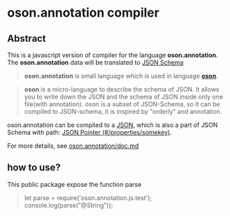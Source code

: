 __oson.annotation__ compiler      
==========      
      
Abstract      
--------     
This is a javascript version of compiler for the language __oson.annotation__. The __oson.annotation__ data will be translated to [JSON Schema](https://json-schema.org/)  

>__oson.annotation__ is small language which is used in language [__oson__](https://github.com/sstshenshutao/oson).   
      
>__oson__ is a micro-language to describe the schema of JSON. It allows you to write down the JSON and the schema of JSON inside only one file(with annotation). oson is a subset of JSON-Schema, so it can be compiled to JSON-schema, it is inspired by "orderly" and annotation.      
      
  
oson.annotation can be compiled to a [JSON](https://www.json.org/json-zh.html), which is also a part of JSON Schema with path: [JSON Pointer (#/properties/somekey)](https://tools.ietf.org/html/rfc6901).  
      
For more details, see [oson.annotation/doc.md](https://github.com/sstshenshutao/oson.annotation/blob/master/README.md)  
  
## how to use?
This public package expose the function parse  

>let parse = require('oson.annotation.js.test');  
console.log(parse("@String"));


